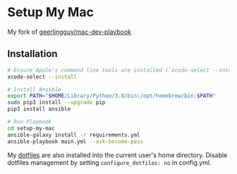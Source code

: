 # Setup My Mac

My fork of [geerlingguy/mac-dev-playbook](https://github.com/geerlingguy/mac-dev-playbook)

## Installation

```bash
# Ensure Apple's command line tools are installed (`xcode-select --install` to launch the installer).
xcode-select --install

# Install Ansible
export PATH="$HOME/Library/Python/3.8/bin:/opt/homebrew/bin:$PATH"
sudo pip3 install --upgrade pip
pip3 install ansible

# Run Playbook
cd setup-my-mac
ansible-galaxy install -r requirements.yml
ansible-playbook main.yml --ask-become-pass
```


My [dotfiles](https://github.com/stilljake/dotfiles) are also installed into the current user's home directory.
Disable dotfiles management by setting `configure_dotfiles: no` in config.yml.

